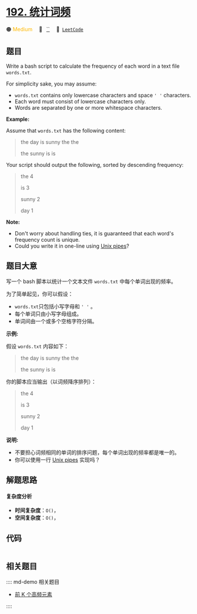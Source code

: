 # [192. 统计词频](https://leetcode.com/problems/word-frequency)

🟠 <font color=#ffb800>Medium</font>&emsp; 🔖&ensp; [``](/leetcode/outline/tag/shell.md)&emsp; 🔗&ensp;[`LeetCode`](https://leetcode.com/problems/word-frequency)


## 题目

Write a bash script to calculate the frequency of each word in a text file
`words.txt`.

For simplicity sake, you may assume:

  * `words.txt` contains only lowercase characters and space `' '` characters.
  * Each word must consist of lowercase characters only.
  * Words are separated by one or more whitespace characters.

**Example:**

Assume that `words.txt` has the following content:

> 
> 
> 
> 
> 
> the day is sunny the the
> 
> the sunny is is
> 
> 

Your script should output the following, sorted by descending frequency:

> 
> 
> 
> 
> 
> the 4
> 
> is 3
> 
> sunny 2
> 
> day 1
> 
> 

**Note:**

  * Don't worry about handling ties, it is guaranteed that each word's frequency count is unique.
  * Could you write it in one-line using [Unix pipes](http://tldp.org/HOWTO/Bash-Prog-Intro-HOWTO-4.html)?


## 题目大意

写一个 bash 脚本以统计一个文本文件 `words.txt` 中每个单词出现的频率。

为了简单起见，你可以假设：

  * `words.txt`只包括小写字母和 `' '` 。
  * 每个单词只由小写字母组成。
  * 单词间由一个或多个空格字符分隔。

**示例:**

假设 `words.txt` 内容如下：

> 
> 
> 
> 
> 
> the day is sunny the the
> 
> the sunny is is
> 
> 

你的脚本应当输出（以词频降序排列）：

> 
> 
> 
> 
> 
> the 4
> 
> is 3
> 
> sunny 2
> 
> day 1
> 
> 

**说明:**

  * 不要担心词频相同的单词的排序问题，每个单词出现的频率都是唯一的。
  * 你可以使用一行 [Unix pipes](http://tldp.org/HOWTO/Bash-Prog-Intro-HOWTO-4.html) 实现吗？


## 解题思路

#### 复杂度分析

- **时间复杂度**：`O()`，
- **空间复杂度**：`O()`，

## 代码

```javascript

```

## 相关题目

:::: md-demo 相关题目
- [前 K 个高频元素](https://leetcode.com/problems/top-k-frequent-elements)

::::
